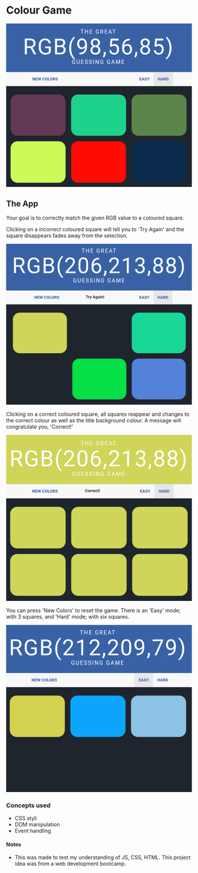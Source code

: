 # Colour Game

![Colour Game Demo Pic](screenshot/Demo.png "Color Game!")

## The App

Your goal is to correctly match the given RGB value to a coloured square. 

Clicking on a incorrect coloured square will tell you to 'Try Again' and the square disappears
fades away from the selection. 

![Colour Game Demo Pic](screenshot/DemoIncorrect.png "Color Game!")

Clicking on a correct coloured square, all squares reappear and 
changes to the correct colour as well as the title background colour. A message will congratulate 
you, 'Correct!'

![Colour Game Demo Pic](screenshot/DemoCorrect.png "Color Game!")

You can press 'New Colors' to reset the game. There is an 'Easy' mode; with 3 squares, and 'Hard' 
mode; with six squares.

![Colour Game Demo Pic](screenshot/DemoEasy.png "Color Game!")

### Concepts used
* CSS styli
* DOM manipulation
* Event handling

#### Notes
* This was made to test my understanding of JS, CSS, HTML. This project idea was from a web development bootcamp.


